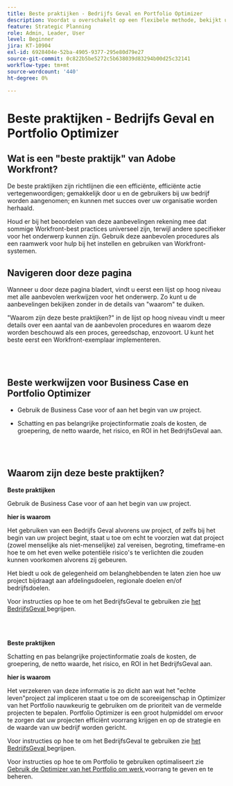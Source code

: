 ```yaml
---
title: Beste praktijken - Bedrijfs Geval en Portfolio Optimizer
description: Voordat u overschakelt op een flexibele methode, bekijkt u enkele adviezen en vragen die u moet stellen.
feature: Strategic Planning
role: Admin, Leader, User
level: Beginner
jira: KT-10904
exl-id: 6928404e-52ba-4905-9377-295e80d79e27
source-git-commit: 0c822b5be5272c5b638039d83294b00d25c32141
workflow-type: tm+mt
source-wordcount: '440'
ht-degree: 0%

---
```


# Beste praktijken - Bedrijfs Geval en Portfolio Optimizer

## Wat is een &quot;beste praktijk&quot; van Adobe Workfront?

De beste praktijken zijn richtlijnen die een efficiënte, efficiënte actie vertegenwoordigen; gemakkelijk door u en de gebruikers bij uw bedrijf worden aangenomen; en kunnen met succes over uw organisatie worden herhaald.

Houd er bij het beoordelen van deze aanbevelingen rekening mee dat sommige Workfront-best practices universeel zijn, terwijl andere specifieker voor het onderwerp kunnen zijn. Gebruik deze aanbevolen procedures als een raamwerk voor hulp bij het instellen en gebruiken van Workfront-systemen.

## Navigeren door deze pagina

Wanneer u door deze pagina bladert, vindt u eerst een lijst op hoog niveau met alle aanbevolen werkwijzen voor het onderwerp. Zo kunt u de aanbevelingen bekijken zonder in de details van &quot;waarom&quot; te duiken.

&quot;Waarom zijn deze beste praktijken?&quot; in de lijst op hoog niveau vindt u meer details over een aantal van de aanbevolen procedures en waarom deze worden beschouwd als een proces, gereedschap, enzovoort. U kunt het beste eerst een Workfront-exemplaar implementeren.

</br>
</br>

## Beste werkwijzen voor Business Case en Portfolio Optimizer

* Gebruik de Business Case voor of aan het begin van uw project.

* Schatting en pas belangrijke projectinformatie zoals de kosten, de groepering, de netto waarde, het risico, en ROI in het BedrijfsGeval aan.

</br>
</br>

## Waarom zijn deze beste praktijken?

**Beste praktijken**

Gebruik de Business Case voor of aan het begin van uw project.

**hier is waarom**

Het gebruiken van een Bedrijfs Geval alvorens uw project, of zelfs bij het begin van uw project begint, staat u toe om echt te voorzien wat dat project (zowel menselijke als niet-menselijke) zal vereisen, begroting, timeframe-en hoe te om het even welke potentiële risico&#39;s te verlichten die zouden kunnen voorkomen alvorens zij gebeuren.

Het biedt u ook de gelegenheid om belanghebbenden te laten zien hoe uw project bijdraagt aan afdelingsdoelen, regionale doelen en/of bedrijfsdoelen.

Voor instructies op hoe te om het BedrijfsGeval te gebruiken zie [ het BedrijfsGeval ](https://experienceleague.adobe.com/docs/workfront-learn/tutorials-workfront/manage-work/portfolios/introduction-to-the-business-case.html?lang=nl-NL) begrijpen.

</br>
</br>

**Beste praktijken**

Schatting en pas belangrijke projectinformatie zoals de kosten, de groepering, de netto waarde, het risico, en ROI in het BedrijfsGeval aan.

**hier is waarom**

Het verzekeren van deze informatie is zo dicht aan wat het &quot;echte leven&quot;project zal impliceren staat u toe om de scoreeigenschap in Optimizer van het Portfolio nauwkeurig te gebruiken om de prioriteit van de vermelde projecten te bepalen. Portfolio Optimizer is een groot hulpmiddel om ervoor te zorgen dat uw projecten efficiënt voorrang krijgen en op de strategie en de waarde van uw bedrijf worden gericht.

Voor instructies op hoe te om het BedrijfsGeval te gebruiken zie [ het BedrijfsGeval ](https://experienceleague.adobe.com/docs/workfront-learn/tutorials-workfront/manage-work/portfolios/introduction-to-the-business-case.html?lang=nl-NL) begrijpen.

Voor instructies op hoe te om Portfolio te gebruiken optimaliseert zie [ Gebruik de Optimizer van het Portfolio om werk ](https://experienceleague.adobe.com/docs/workfront-learn/tutorials-workfront/manage-work/portfolios/prioritize-and-manage-work-with-portfolios.html?lang=nl-NL) voorrang te geven en te beheren.

